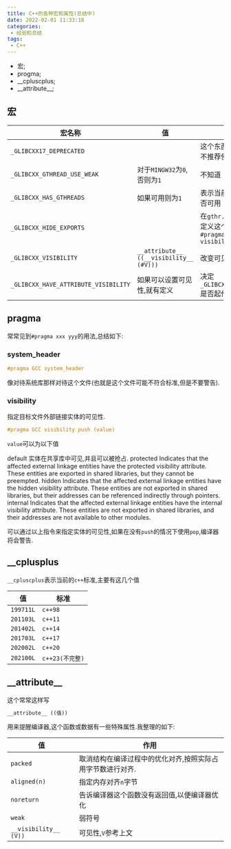 ```yaml
---
title: C++的各种宏和属性(总结中)
date: 2022-02-01 11:33:18
categories:
 - 经验和总结
tags:
 - C++
---
```


* 宏;
* progma;
* \_\_cpluscplus;
* \_\_attribute\_\_;

<!-- more -->

## 宏

| 宏名称 | 值 | 含义 |
| --- | --- | --- |
| `_GLIBCXX17_DEPRECATED` | | 这个东西即将被删除,不推荐使用 |
| `_GLIBCXX_GTHREAD_USE_WEAK` | 对于`MINGW32`为`0`,否则为`1` | 不知道 |
| `_GLIBCXX_HAS_GTHREADS` | 如果可用则为`1` | 表示当前`gthread`库是否可用 | 
| `_GLIBCXX_HIDE_EXPORTS` | | 在`gthr.h`中,如果没有定义这个宏,就会执行`#pragma GCC visibility pop` |
| `_GLIBCXX_VISIBILITY` | `__attribute__ ((__visibility__ (#V)))` | 改变可见性 |
| `_GLIBCXX_HAVE_ATTRIBUTE_VISIBILITY` | 如果可以设置可见性,就有定义 | 决定`_GLIBCXX_VISIBILITY`是否起作用 |


## pragma

常常见到`#pragma xxx yyy`的用法,总结如下:


### system_header

```cpp
#pragma GCC system_header
```
像对待系统库那样对待这个文件(也就是这个文件可能不符合标准,但是不要警告).

### visibility

指定目标文件外部链接实体的可见性.

```cpp
#pragma GCC visibility push (value)
```

`value`可以为以下值

default
    实体在共享库中可见,并且可以被抢占.
protected
    Indicates that the affected external linkage entities have the protected visibility attribute. These entities are exported in shared libraries, but they cannot be preempted.
hidden
    Indicates that the affected external linkage entities have the hidden visibility attribute. These entities are not exported in shared libraries, but their addresses can be referenced indirectly through pointers.
internal
    Indicates that the affected external linkage entities have the internal visibility attribute. These entities are not exported in shared libraries, and their addresses are not available to other modules. 

可以通过以上指令来指定实体的可见性,如果在没有`push`的情况下使用`pop`,编译器将会警告.

## \_\_cplusplus

`__cpluscplus`表示当前的`c++`标准,主要有这几个值

| 值 | 标准 |
| --- | --- |
| `199711L` | `c++98` |
| `201103L` | `c++11` |
| `201402L` | `c++14` |
| `201703L` | `c++17` |
| `202002L` | `c++20` |
| `202100L` | `c++23(不完整)` |

## \_\_attribute\_\_

这个常常这样写

```cpp
__attribute__ ((值))
```

用来提醒编译器,这个函数或数据有一些特殊属性.我整理的如下:

| 值 | 作用 |
| --- | --- |
| `packed` | 取消结构在编译过程中的优化对齐,按照实际占用字节数进行对齐. |
| `aligned(n)` | 指定内存对齐`n`字节 |
| `noreturn` | 告诉编译器这个函数没有返回值,以便编译器优化 |
| `weak` | 弱符号 |
| `__visibility__ (V))` | 可见性,`V`参考上文 |